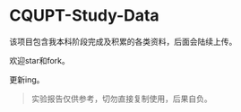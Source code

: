 # CQUPT-Study-Data

该项目包含我本科阶段完成及积累的各类资料，后面会陆续上传。

欢迎star和fork。

更新ing。



> 实验报告仅供参考，切勿直接复制使用，后果自负。